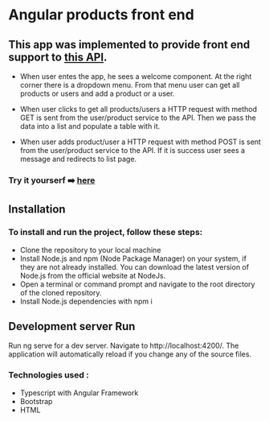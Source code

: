 # Angular products front end
## This app was implemented to provide front end support to [this API](https://codingfactory.ddns.net/api-docs/).
-   When user entes the app, he sees a welcome component.  At the right corner there is a dropdown menu. From that menu user can get all products or users and add a product or a user. 

- When user clicks to get all products/users a HTTP  request with method GET is sent from the user/product service to the API. Then we pass the data into a list and populate a table with it.

- When user adds product/user  a HTTP request with method POST  is sent from the user/product service to the API. If it is success user sees a message and redirects to list page.

### Try it yourserf  ➡️ [here](https://nikos-moutafis.github.io/Angular-products-frontend/)


## Installation
### To install and run the project, follow these steps:

- Clone the repository to your local machine
- Install Node.js and npm (Node Package Manager) on your system, if they are not already installed. You can download the latest version of Node.js from the official website at NodeJs.
- Open a terminal or command prompt and navigate to the root directory of the cloned repository.
- Install Node.js dependencies with npm i
## Development server Run
Run ng serve for a dev server. Navigate to http://localhost:4200/. The application will automatically reload if you change any of the source files.

### Technologies used : 
- Typescript with Angular Framework
- Bootstrap
- HTML
